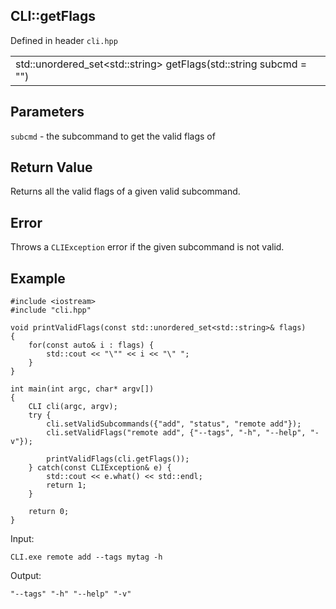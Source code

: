 ## CLI::getFlags
Defined in header `cli.hpp`

| |
| --- |
| std::unordered_set\<std::string> getFlags(std::string subcmd = "") |

## Parameters
`subcmd` - the subcommand to get the valid flags of

## Return Value
Returns all the valid flags of a given valid subcommand.

## Error
Throws a `CLIException` error if the given subcommand is not valid.

## Example
```
#include <iostream>
#include "cli.hpp"

void printValidFlags(const std::unordered_set<std::string>& flags)
{
    for(const auto& i : flags) {
        std::cout << "\"" << i << "\" ";
    }
}

int main(int argc, char* argv[])
{
    CLI cli(argc, argv);
    try {
        cli.setValidSubcommands({"add", "status", "remote add"});
        cli.setValidFlags("remote add", {"--tags", "-h", "--help", "-v"});

        printValidFlags(cli.getFlags());
    } catch(const CLIException& e) {
        std::cout << e.what() << std::endl;
        return 1;
    }

    return 0;
}
```

Input:
```
CLI.exe remote add --tags mytag -h
```

Output:
```
"--tags" "-h" "--help" "-v" 
```